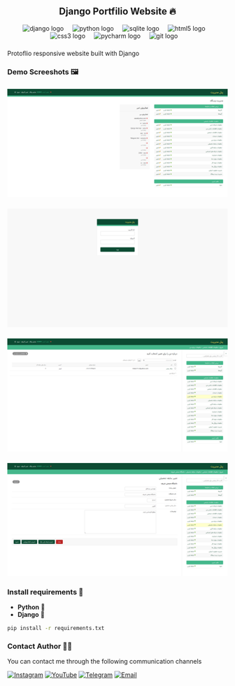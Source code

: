 <h2 align="center">Django Portfilio Website 🔥</h2>
<div align="center">
  <img src="https://skillicons.dev/icons?i=django" height="30" alt="django logo"  />
  <img width="12" />
  <img src="https://skillicons.dev/icons?i=py" height="30" alt="python logo"  />
  <img width="12" />
  <img src="https://cdn.jsdelivr.net/gh/devicons/devicon/icons/sqlite/sqlite-original.svg" height="30" alt="sqlite logo"  />
  <img width="12" />
  <img src="https://cdn.jsdelivr.net/gh/devicons/devicon/icons/html5/html5-plain-wordmark.svg" height="30" alt="html5 logo"  />
  <img width="12" />
  <img src="https://cdn.jsdelivr.net/gh/devicons/devicon/icons/css3/css3-plain-wordmark.svg" height="30" alt="css3 logo"  />
  <img width="12" />
  <img src="https://cdn.jsdelivr.net/gh/devicons/devicon/icons/pycharm/pycharm-original.svg" height="30" alt="pycharm logo"  />
  <img width="12" />
  <img src="https://cdn.jsdelivr.net/gh/devicons/devicon/icons/git/git-original.svg" height="30" alt="git logo"  />
  <img width="12" />
</div>

###


<p align="left">Protoflio responsive website built with Django</p>

###

<h3 align="left">Demo Screeshots 🖼️</h3>

###



<div align="center">
  <img src="https://raw.githubusercontent.com/cymilad/django_resume/refs/heads/resume/Pictures/admin-panel.png?token=GHSAT0AAAAAAC4YZPBGQGKR6JQZLQXJLRGGZ5R3EPA"  />
</div>

###

<div align="center">
  <img src="https://raw.githubusercontent.com/cymilad/django_resume/refs/heads/resume/Pictures/admin-panel-2.png?token=GHSAT0AAAAAAC4YZPBHZG52ZZB2MMPQEJRIZ5R3FJQ"  />
</div>

###

<div align="center">
  <img src="https://raw.githubusercontent.com/cymilad/django_resume/refs/heads/resume/Pictures/admin-panel-3.png?token=GHSAT0AAAAAAC4YZPBGOJZTLIJZTVWXH2YOZ5R3FVA"  />
</div>

###

<div align="center">
  <img src="https://raw.githubusercontent.com/cymilad/django_resume/refs/heads/resume/Pictures/admin-panel-4.png?token=GHSAT0AAAAAAC4YZPBGRZJUSGJMJA3VYABEZ5R3H2A"  />
</div>

###

<h3 align="left">Install requirements 🔧</h3>

- **Python** 🦴
- **Django** 💚

```bash
pip install -r requirements.txt
```

###

<h3 align="left">Contact Author 👨‍💻</h3>

<p>
  You can contact me through the following communication channels
</p>

[![Instagram](https://img.shields.io/badge/Instagram-%23E4405F.svg?logo=Instagram&logoColor=white)](https://instagram.com/cyberamooz) [![YouTube](https://img.shields.io/badge/YouTube-%23FF0000.svg?logo=YouTube&logoColor=white)](https://youtube.com/@cyberamooz) [![Telegram](https://img.shields.io/badge/Telegram-%23FFFFFF.svg?logo=Telegram&logoColor=blue)](https://t.me/cymilad) [![Email](https://img.shields.io/badge/Yahoo-%236001D2.svg?logo=Yahoo&logoColor=blue)](mailto:milad1418@yahoo.com)

###
